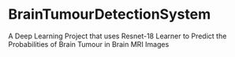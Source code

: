 # BrainTumourDetectionSystem
A Deep Learning Project that uses Resnet-18 Learner to Predict the Probabilities of Brain Tumour in Brain MRI Images
